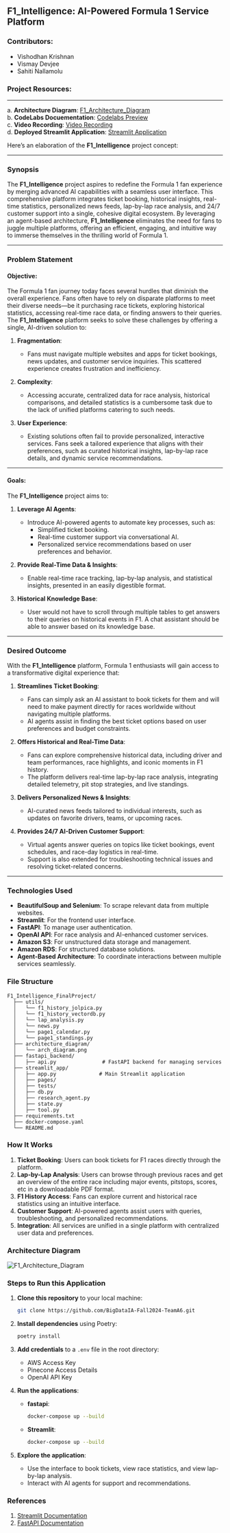 ## **F1\_Intelligence: AI-Powered Formula 1 Service Platform**

### **Contributors**:

- Vishodhan Krishnan
- Vismay Devjee
- Sahiti Nallamolu

### **Project Resources**:

---

a. **Architecture Diagram**: [F1\_Architecture\_Diagram](https://github.com/BigDataIA-Fall2024-TeamA6/F1_Intelligence_FinalProject/blob/main/architecture_diagram/F1_ArchDiag.jpeg)\
b. **CodeLabs Docuementation**: [Codelabs Preview](https://codelabs-preview.appspot.com/?file_id=1CUduezE76kCqx0TRpqaDo3Pl7KDuOFKQCUUVGRm7FnU#0)\
c. **Video Recording**: [Video Recording](https://northeastern.zoom.us/rec/share/teRm01lwb_YqW1MNqz4k4j1kjuFceopDvdC24ALmXLAkKH1e6bLjJCNYZ5iF5BNp.j0p14wd0cYALbO52)\
d. **Deployed Streamlit Application**: [Streamlit Application](https://team6finalproject.streamlit.app/)

Here’s an elaboration of the **F1_Intelligence** project concept:

---

### **Synopsis**

The **F1_Intelligence** project aspires to redefine the Formula 1 fan experience by merging advanced AI capabilities with a seamless user interface. This comprehensive platform integrates ticket booking, historical insights, real-time statistics, personalized news feeds, lap-by-lap race analysis, and 24/7 customer support into a single, cohesive digital ecosystem. By leveraging an agent-based architecture, **F1_Intelligence** eliminates the need for fans to juggle multiple platforms, offering an efficient, engaging, and intuitive way to immerse themselves in the thrilling world of Formula 1.

---

### **Problem Statement**

#### **Objective:**

The Formula 1 fan journey today faces several hurdles that diminish the overall experience. Fans often have to rely on disparate platforms to meet their diverse needs—be it purchasing race tickets, exploring historical statistics, accessing real-time race data, or finding answers to their queries. The **F1_Intelligence** platform seeks to solve these challenges by offering a single, AI-driven solution to:

1. **Fragmentation**:
   - Fans must navigate multiple websites and apps for ticket bookings, news updates, and customer service inquiries. This scattered experience creates frustration and inefficiency.

2. **Complexity**:
   - Accessing accurate, centralized data for race analysis, historical comparisons, and detailed statistics is a cumbersome task due to the lack of unified platforms catering to such needs.

3. **User Experience**:
   - Existing solutions often fail to provide personalized, interactive services. Fans seek a tailored experience that aligns with their preferences, such as curated historical insights, lap-by-lap race details, and dynamic service recommendations.

---

#### **Goals:**

The **F1_Intelligence** project aims to:

1. **Leverage AI Agents**:
   - Introduce AI-powered agents to automate key processes, such as:
     - Simplified ticket booking.
     - Real-time customer support via conversational AI.
     - Personalized service recommendations based on user preferences and behavior.

2. **Provide Real-Time Data & Insights**:
   - Enable real-time race tracking, lap-by-lap analysis, and statistical insights, presented in an easily digestible format.

3. **Historical Knowledge Base**:
   - User would not have to scroll through multiple tables to get answers to their queries on historical events in F1. A chat assistant should be able to answer based on its knowledge base.

---

### **Desired Outcome**

With the **F1_Intelligence** platform, Formula 1 enthusiasts will gain access to a transformative digital experience that:

1. **Streamlines Ticket Booking**:
   - Fans can simply ask an AI assistant to book tickets for them and will need to make payment directly for races worldwide without navigating multiple platforms.
   - AI agents assist in finding the best ticket options based on user preferences and budget constraints.

2. **Offers Historical and Real-Time Data**:
   - Fans can explore comprehensive historical data, including driver and team performances, race highlights, and iconic moments in F1 history.
   - The platform delivers real-time lap-by-lap race analysis, integrating detailed telemetry, pit stop strategies, and live standings.

3. **Delivers Personalized News & Insights**:
   - AI-curated news feeds tailored to individual interests, such as updates on favorite drivers, teams, or upcoming races.

4. **Provides 24/7 AI-Driven Customer Support**:
   - Virtual agents answer queries on topics like ticket bookings, event schedules, and race-day logistics in real-time.
   - Support is also extended for troubleshooting technical issues and resolving ticket-related concerns.

---

### **Technologies Used**

- **BeautifulSoup and Selenium**: To scrape relevant data from multiple websites.
- **Streamlit**: For the frontend user interface.
- **FastAPI**: To manage user authentication.
- **OpenAI API**: For race analysis and AI-enhanced customer services.
- **Amazon S3**: For unstructured data storage and management.
- **Amazon RDS**: For structured database solutions.
- **Agent-Based Architecture**: To coordinate interactions between multiple services seamlessly.

### **File Structure**

```plaintext
F1_Intelligence_FinalProject/
  ├── utils/
  │   └── f1_history_jolpica.py
  │   └── f1_history_vectordb.py
  │   └── lap_analysis.py
  │   └── news.py
  │   └── page1_calendar.py
  │   └── page1_standings.py
  ├── architecture_diagram/
  │   └── arch_diagram.png
  ├── fastapi_backend/
  │   ├── api.py               # FastAPI backend for managing services
  ├── streamlit_app/
  │   ├── app.py              # Main Streamlit application
  │   ├── pages/
  │   ├── tests/
  │   ├── db.py
  │   ├── research_agent.py
  │   ├── state.py
  │   ├── tool.py
  ├── requirements.txt                 
  ├── docker-compose.yaml              
  └── README.md                   
```

### **How It Works**

1. **Ticket Booking**: Users can book tickets for F1 races directly through the platform.
2. **Lap-by-Lap Analysis**: Users can browse through previous races and get an overview of the entire race including major events, pitstops, scores, etc in a downloadable PDF format.
3. **F1 History Access**: Fans can explore current and historical race statistics using an intuitive interface.
4. **Customer Support**: AI-powered agents assist users with queries, troubleshooting, and personalized recommendations.
5. **Integration**: All services are unified in a single platform with centralized user data and preferences.

### **Architecture Diagram**

![F1_Architecture_Diagram](https://github.com/BigDataIA-Fall2024-TeamA6/F1_Intelligence_FinalProject/blob/main/architecture_diagram/F1_ArchDiag.jpeg)

### **Steps to Run this Application**

1. **Clone this repository** to your local machine:

   ```bash
   git clone https://github.com/BigDataIA-Fall2024-TeamA6.git
   ```

2. **Install dependencies** using Poetry:

   ```bash
   poetry install
   ```

3. **Add credentials** to a `.env` file in the root directory:

   - AWS Access Key
   - Pinecone Access Details
   - OpenAI API Key

4. **Run the applications**:

   - **fastapi**:

     ```bash
     docker-compose up --build
     ```

   - **Streamlit**:

     ```bash
     docker-compose up --build
     ```

5. **Explore the application**:

   - Use the interface to book tickets, view race statistics, and view lap-by-lap analysis.
   - Interact with AI agents for support and recommendations.

### **References**

1. [Streamlit Documentation](https://docs.streamlit.io/)
2. [FastAPI Documentation](https://fastapi.tiangolo.com/)

